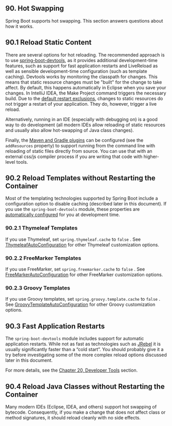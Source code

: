 ## 90. Hot Swapping

Spring Boot supports hot swapping. This section answers questions about how it works.

## 90.1 Reload Static Content

There are several options for hot reloading. The recommended approach is to use [spring-boot-devtools](using-boot-devtools.html), as it provides additional development-time features, such as support for fast application restarts and LiveReload as well as sensible development-time configuration (such as template caching). Devtools works by monitoring the classpath for changes. This means that static resource changes must be "built" for the change to take affect. By default, this happens automatically in Eclipse when you save your changes. In IntelliJ IDEA, the Make Project command triggers the necessary build. Due to the [default restart exclusions](using-boot-devtools.html#using-boot-devtools-restart-exclude), changes to static resources do not trigger a restart of your application. They do, however, trigger a live reload.

Alternatively, running in an IDE (especially with debugging on) is a good way to do development (all modern IDEs allow reloading of static resources and usually also allow hot-swapping of Java class changes).

Finally, the [Maven and Gradle plugins](build-tool-plugins.html) can be configured (see the  `addResources`  property) to support running from the command line with reloading of static files directly from source. You can use that with an external css/js compiler process if you are writing that code with higher-level tools.

## 90.2 Reload Templates without Restarting the Container

Most of the templating technologies supported by Spring Boot include a configuration option to disable caching (described later in this document). If you use the  `spring-boot-devtools`  module, these properties are [automatically configured](using-boot-devtools.html#using-boot-devtools-property-defaults) for you at development time.

### 90.2.1 Thymeleaf Templates

If you use Thymeleaf, set  `spring.thymeleaf.cache`  to  `false` . See [ThymeleafAutoConfiguration](https://github.com/spring-projects/spring-boot/tree/v2.1.0.RELEASE/spring-boot-project/spring-boot-autoconfigure/src/main/java/org/springframework/boot/autoconfigure/thymeleaf/ThymeleafAutoConfiguration.java) for other Thymeleaf customization options.

### 90.2.2 FreeMarker Templates

If you use FreeMarker, set  `spring.freemarker.cache`  to  `false` . See [FreeMarkerAutoConfiguration](https://github.com/spring-projects/spring-boot/tree/v2.1.0.RELEASE/spring-boot-project/spring-boot-autoconfigure/src/main/java/org/springframework/boot/autoconfigure/freemarker/FreeMarkerAutoConfiguration.java) for other FreeMarker customization options.

### 90.2.3 Groovy Templates

If you use Groovy templates, set  `spring.groovy.template.cache`  to  `false` . See [GroovyTemplateAutoConfiguration](https://github.com/spring-projects/spring-boot/tree/v2.1.0.RELEASE/spring-boot-project/spring-boot-autoconfigure/src/main/java/org/springframework/boot/autoconfigure/groovy/template/GroovyTemplateAutoConfiguration.java) for other Groovy customization options.

## 90.3 Fast Application Restarts

The  `spring-boot-devtools`  module includes support for automatic application restarts. While not as fast as technologies such as [JRebel](http://zeroturnaround.com/software/jrebel/) it is usually significantly faster than a “cold start”. You should probably give it a try before investigating some of the more complex reload options discussed later in this document.

For more details, see the [Chapter 20, Developer Tools](using-boot-devtools.html) section.

## 90.4 Reload Java Classes without Restarting the Container

Many modern IDEs (Eclipse, IDEA, and others) support hot swapping of bytecode. Consequently, if you make a change that does not affect class or method signatures, it should reload cleanly with no side effects.

